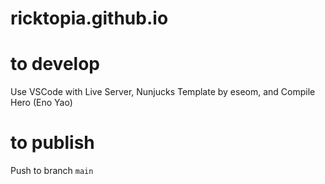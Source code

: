 # ricktopia.github.io

# to develop
Use VSCode with Live Server, Nunjucks Template by eseom, and Compile Hero (Eno Yao)

# to publish
Push to branch `main`